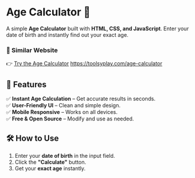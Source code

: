 # Age Calculator 🔢  

A simple **Age Calculator** built with **HTML, CSS, and JavaScript**. Enter your date of birth and instantly find out your exact age.  

### 🚀 Similar Website  
👉 [Try the Age Calculator](https://toolsyplay.com/age-calculator)
https://toolsyplay.com/age-calculator

## 📌 Features  
✅ **Instant Age Calculation** – Get accurate results in seconds.  
✅ **User-Friendly UI** – Clean and simple design.  
✅ **Mobile Responsive** – Works on all devices.  
✅ **Free & Open Source** – Modify and use as needed.  

## 🛠️ How to Use  
1. Enter your **date of birth** in the input field.  
2. Click the **"Calculate"** button.  
3. Get your **exact age** instantly.  
